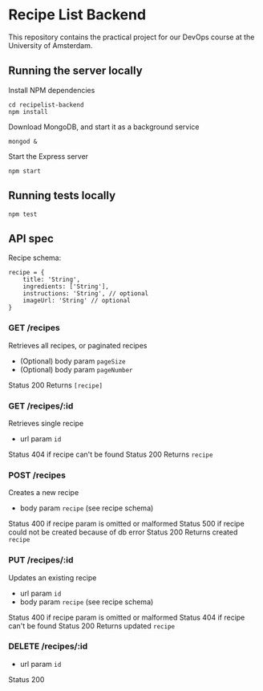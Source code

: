 # Recipe List Backend
This repository contains the practical project for our DevOps course at the University of Amsterdam.


## Running the server locally
Install NPM dependencies

```
cd recipelist-backend
npm install
```

Download MongoDB, and start it as a background service

```
mongod &
```

Start the Express server

```
npm start
```

## Running tests locally

```
npm test
```

## API spec

Recipe schema:

```
recipe = {
    title: 'String',
    ingredients: ['String'],
    instructions: 'String', // optional
    imageUrl: 'String' // optional
}
```

### GET /recipes
Retrieves all recipes, or paginated recipes
- (Optional) body param `pageSize`
- (Optional) body param `pageNumber`

Status 200
Returns `[recipe]`

### GET /recipes/:id
Retrieves single recipe
- url param `id`

Status 404 if recipe can't be found
Status 200
Returns `recipe`

### POST /recipes
Creates a new recipe
- body param `recipe` (see recipe schema)

Status 400 if recipe param is omitted or malformed
Status 500 if recipe could not be created because of db error
Status 200
Returns created `recipe`

### PUT /recipes/:id
Updates an existing recipe
- url param `id`
- body param `recipe` (see recipe schema)

Status 400 if recipe param is omitted or malformed
Status 404 if recipe can't be found
Status 200
Returns updated `recipe`

### DELETE /recipes/:id
- url param `id`

Status 200

